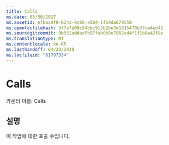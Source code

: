 ```yaml
---
title: Calls
ms.date: 03/30/2017
ms.assetid: efbaa8f8-624d-4c68-a5b4-1f14da679b58
ms.openlocfilehash: 3f7e7e08c84bbc913b2be3e1915470b37ce4ed41
ms.sourcegitcommit: 9b552addadfb57fab0b9e7852ed4f1f1b8a42f8e
ms.translationtype: MT
ms.contentlocale: ko-KR
ms.lasthandoff: 04/23/2019
ms.locfileid: "61797334"
---
```

# <a name="calls"></a>Calls
카운터 이름: Calls  
  
## <a name="description"></a>설명  
 이 작업에 대한 호출 수입니다.
